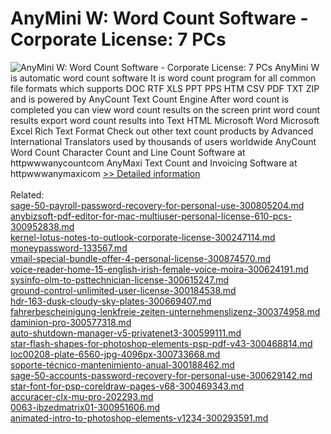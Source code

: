 # AnyMini W: Word Count Software - Corporate License: 7 PCs
![AnyMini W: Word Count Software - Corporate License: 7 PCs](https://mycommerce.akamaized.net/api/pimages/P300036054/BIG/300036054.GIF)
AnyMini W is automatic word count software It is word count program for all common file formats which supports DOC RTF XLS PPT PPS HTM CSV PDF TXT ZIP and is powered by AnyCount Text Count Engine
After word count is completed you can
view word count results on the screen
print word count results
export word count results into Text HTML Microsoft Word Microsoft Excel Rich Text Format
Check out other text count products by Advanced International Translators used by thousands of users worldwide
AnyCount Word Count Character Count and Line Count Software at httpwwwanycountcom
AnyMaxi Text Count and Invoicing Software at httpwwwanymaxicom
[>> Detailed information](https://secure.shareit.com/shareit/product.html?productid=300036054&affiliateid=200057808)<br/><br/>Related:
<br />[sage-50-payroll-password-recovery-for-personal-use-300805204.md](https://github.com/downloadplanet/downloadplanet/blob/main/sage-50-payroll-password-recovery-for-personal-use-300805204.md)<br />[anybizsoft-pdf-editor-for-mac-multiuser-personal-license-610-pcs-300952838.md](https://github.com/downloadplanet/downloadplanet/blob/main/anybizsoft-pdf-editor-for-mac-multiuser-personal-license-610-pcs-300952838.md)<br />[kernel-lotus-notes-to-outlook-corporate-license-300247114.md](https://github.com/downloadplanet/downloadplanet/blob/main/kernel-lotus-notes-to-outlook-corporate-license-300247114.md)<br />[moneypassword-133567.md](https://github.com/downloadplanet/downloadplanet/blob/main/moneypassword-133567.md)<br />[vmail-special-bundle-offer-4-personal-license-300874570.md](https://github.com/downloadplanet/downloadplanet/blob/main/vmail-special-bundle-offer-4-personal-license-300874570.md)<br />[voice-reader-home-15-english-irish-female-voice-moira-300624191.md](https://github.com/downloadplanet/downloadplanet/blob/main/voice-reader-home-15-english-irish-female-voice-moira-300624191.md)<br />[sysinfo-olm-to-psttechnician-license-300615247.md](https://github.com/downloadplanet/downloadplanet/blob/main/sysinfo-olm-to-psttechnician-license-300615247.md)<br />[ground-control-unlimited-user-license-300184538.md](https://github.com/downloadplanet/downloadplanet/blob/main/ground-control-unlimited-user-license-300184538.md)<br />[hdr-163-dusk-cloudy-sky-plates-300669407.md](https://github.com/downloadplanet/downloadplanet/blob/main/hdr-163-dusk-cloudy-sky-plates-300669407.md)<br />[fahrerbescheinigung-lenkfreie-zeiten-unternehmenslizenz-300374958.md](https://github.com/downloadplanet/downloadplanet/blob/main/fahrerbescheinigung-lenkfreie-zeiten-unternehmenslizenz-300374958.md)<br />[daminion-pro-300577318.md](https://github.com/downloadplanet/downloadplanet/blob/main/daminion-pro-300577318.md)<br />[auto-shutdown-manager-v5-privatenet3-300599111.md](https://github.com/downloadplanet/downloadplanet/blob/main/auto-shutdown-manager-v5-privatenet3-300599111.md)<br />[star-flash-shapes-for-photoshop-elements-psp-pdf-v43-300468814.md](https://github.com/downloadplanet/downloadplanet/blob/main/star-flash-shapes-for-photoshop-elements-psp-pdf-v43-300468814.md)<br />[loc00208-plate-6560-jpg-4096px-300733668.md](https://github.com/downloadplanet/downloadplanet/blob/main/loc00208-plate-6560-jpg-4096px-300733668.md)<br />[soporte-técnico-mantenimiento-anual-300188462.md](https://github.com/downloadplanet/downloadplanet/blob/main/soporte-técnico-mantenimiento-anual-300188462.md)<br />[sage-50-accounts-password-recovery-for-personal-use-300629142.md](https://github.com/downloadplanet/downloadplanet/blob/main/sage-50-accounts-password-recovery-for-personal-use-300629142.md)<br />[star-font-for-psp-coreldraw-pages-v68-300469343.md](https://github.com/downloadplanet/downloadplanet/blob/main/star-font-for-psp-coreldraw-pages-v68-300469343.md)<br />[accuracer-clx-mu-pro-202293.md](https://github.com/downloadplanet/downloadplanet/blob/main/accuracer-clx-mu-pro-202293.md)<br />[0063-ibzedmatrix01-300951606.md](https://github.com/downloadplanet/downloadplanet/blob/main/0063-ibzedmatrix01-300951606.md)<br />[animated-intro-to-photoshop-elements-v1234-300293591.md](https://github.com/downloadplanet/downloadplanet/blob/main/animated-intro-to-photoshop-elements-v1234-300293591.md)